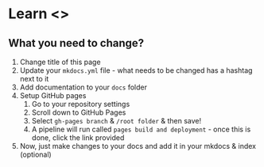 # Learn <>

## What you need to change?

1. Change title of this page
2. Update your `mkdocs.yml` file - what needs to be changed has a hashtag next to it
3. Add documentation to your `docs` folder
4. Setup GitHub pages
   1. Go to your repository settings
   2. Scroll down to GitHub Pages
   3. Select `gh-pages branch` & `/root folder` & then save!
   4. A pipeline will run called `pages build and deployment` - once this is done, click the link provided
5. Now, just make changes to your docs and add it in your mkdocs & index (optional)

